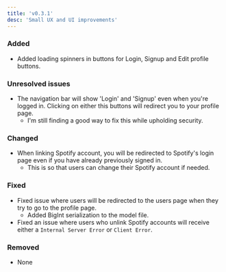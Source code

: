 ```yaml
---
title: 'v0.3.1'
desc: 'Small UX and UI improvements'
---
```


### Added

- Added loading spinners in buttons for Login, Signup and Edit profile buttons.

### Unresolved issues

- The navigation bar will show 'Login' and 'Signup' even when you're logged in. Clicking on either this buttons will redirect you to your profile page.
  - I'm still finding a good way to fix this while upholding security.

### Changed

- When linking Spotify account, you will be redirected to Spotify's login page even if you have already previously signed in.
  - This is so that users can change their Spotify account if needed.

### Fixed

- Fixed issue where users will be redirected to the users page when they try to go to the profile page.
  - Added BigInt serialization to the model file.
- Fixed an issue where users who unlink Spotify accounts will receive either a `Internal Server Error` or `Client Error`.

### Removed

- None
